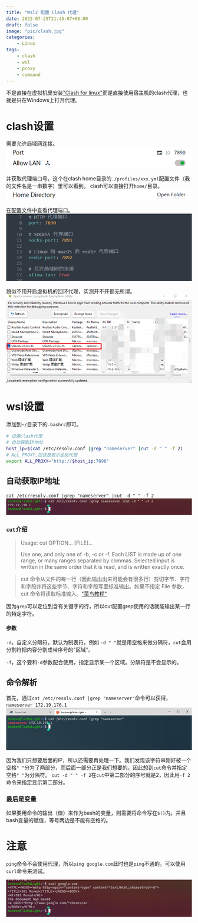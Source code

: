 ```yaml
---
title: "Wsl2 配置 Clash 代理"
date: 2022-07-29T21:45:07+08:00
draft: false
image: "pic/clash.jpg"
categories:
    - Linux
tags:
    - clash
    - wsl
    - proxy
    - command
---
```


不是直接在虚拟机里安装["Clash for linux"](https://github.com/Dreamacro/clash)而是直接使用宿主机的clash代理，也就是只在Windows上打开代理。

# clash设置

需要允许局域网连接。
![允许局域网连接](pic/allowLan.png)

并获取代理端口号，这个在clash home目录的`./profiles/xxx.yml`配置文件（我的文件名是一串数字）里可以看到。
clash可以直接打开`home/`目录。
![打开家目录](pic/HomeDirectory.png)

在配置文件中查看代理端口。
![查看端口](pic/port.png)

貌似不用开启虚拟机的回环代理，实测开不开都无所谓。
![Lookback](pic/loopback.png)
# wsl设置

添加到`~/`目录下的`.bashrc`即可。

```bash
# 设置clash代理
# 自动获取IP地址
host_ip=$(cat /etc/resolv.conf |grep "nameserver" |cut -d " " -f 2)
# ALL_PROXY,应该是表示全局代理
export ALL_PROXY="http://$host_ip:7890"
```
## 自动获取IP地址

`cat /etc/resolv.conf |grep "nameserver" |cut -d " " -f 2`
![获取IP](pic/reslov.png)

### `cut`介绍

> Usage: cut OPTION... [FILE]...
>
> Use one, and only one of -b, -c or -f.  Each LIST is made up of one range, or many ranges separated by commas.  Selected input is written in the same order that it is read, and is written exactly once.

> cut 命令从文件的每一行（因此输出出来可能会有很多行）剪切字节、字符和字段并将这些字节、字符和字段写至标准输出。如果不指定 File 参数，cut 命令将读取标准输入。["菜鸟教程"](https://www.runoob.com/linux/linux-comm-cut.html)

因为`grep`可以定位到含有关键字的行，所以cut配置grep使用的话就能输出某一行的特定字符。

#### 参数

`-d`，自定义分隔符，默认为制表符。例如 `-d " "`就是用空格来做分隔符，`cut`会用分割符把内容分割成带序号的"区域"。

`-f`，这个要和`-d`参数配合使用，指定显示某一个区域。分隔符是不会显示的。

## 命令解析
首先，通过`cat /etc/resolv.conf |grep "nameserver"`命令可以获得，
`nameserver 172.19.176.1`
![nameserver](pic/nameserver.png)

因为我们只想要后面的IP，所以还需要再处理一下。我们发现该字符串刚好被一个空格`" "`分为了两部分，而后面一部分正是我们想要的。因此想到`cut`命令并指定空格`" "`为分隔符。
`cut -d " " -f 2`在`cut`中第二部分的序号就是2，因此用`-f 2`命令来指定显示第二部分。

### 最后是变量

如果要用命令的输出（值）来作为bash的变量，则需要将命令写在`$()`内。并且bash变量的赋值，等号两边是不能有空格的。

# 注意

`ping`命令不会使用代理，所以`ping google.com`此时也是`ping`不通的。可以使用`curl`命令来测试。

![curl](pic/curl.png)
